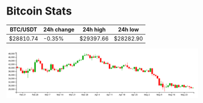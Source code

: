 # Bitcoin Stats

BTC/USDT|24h change|24h high|24h low|
|---|---|---|---|
|$28810.74|-0.35%|$29397.66|$28282.90|

<img src="./chart.svg">
